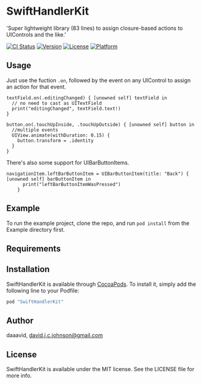 # SwiftHandlerKit
'Super lightweight library (83 lines) to assign closure-based actions to UIControls and the like.'

[![CI Status](http://img.shields.io/travis/daaavid/SwiftHandlerKit.svg?style=flat)](https://travis-ci.org/daaavid/SwiftHandlerKit)
[![Version](https://img.shields.io/cocoapods/v/SwiftHandlerKit.svg?style=flat)](http://cocoapods.org/pods/SwiftHandlerKit)
[![License](https://img.shields.io/cocoapods/l/SwiftHandlerKit.svg?style=flat)](http://cocoapods.org/pods/SwiftHandlerKit)
[![Platform](https://img.shields.io/cocoapods/p/SwiftHandlerKit.svg?style=flat)](http://cocoapods.org/pods/SwiftHandlerKit)

## Usage

Just use the fuction `.on`, followed by the event on any UIControl to assign an action for that event.

```
textField.on(.editingChanged) { [unowned self] textField in
  // no need to cast as UITextField
  print("editingChanged", textField.text!)
}
```

```
button.on(.touchUpInside, .touchUpOutside) { [unowned self] button in
  //multiple events
  UIView.animate(withDuration: 0.15) {
    button.transform = .identity
  }
}
```

There's also some support for UIBarButtonItems.
```
navigationItem.leftBarButtonItem = UIBarButtonItem(title: "Back") { [unowned self] barButtonItem in
      print("leftBarButtonItemWasPressed")
    }
```

## Example

To run the example project, clone the repo, and run `pod install` from the Example directory first.

## Requirements

## Installation

SwiftHandlerKit is available through [CocoaPods](http://cocoapods.org). To install
it, simply add the following line to your Podfile:

```ruby
pod "SwiftHandlerKit"
```

## Author

daaavid, david.j.c.johnson@gmail.com

## License

SwiftHandlerKit is available under the MIT license. See the LICENSE file for more info.
